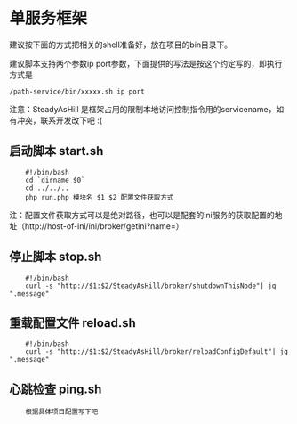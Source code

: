 # 单服务框架

建议按下面的方式把相关的shell准备好，放在项目的bin目录下。

建议脚本支持两个参数ip port参数，下面提供的写法是按这个约定写的，即执行方式是

`/path-service/bin/xxxxx.sh ip port`

注意：SteadyAsHill 是框架占用的限制本地访问控制指令用的servicename，如有冲突，联系开发改下吧 :(

## 启动脚本 start.sh

		#!/bin/bash
		cd `dirname $0`
		cd ../../..
		php run.php 模块名 $1 $2 配置文件获取方式

注：配置文件获取方式可以是绝对路径，也可以是配套的ini服务的获取配置的地址（http://host-of-ini/ini/broker/getini?name=）

## 停止脚本 stop.sh

		#!/bin/bash
		curl -s "http://$1:$2/SteadyAsHill/broker/shutdownThisNode"| jq ".message"

## 重载配置文件 reload.sh
		
		#!/bin/bash
		curl -s "http://$1:$2/SteadyAsHill/broker/reloadConfigDefault"| jq ".message"

## 心跳检查 ping.sh

		根据具体项目配置写下吧